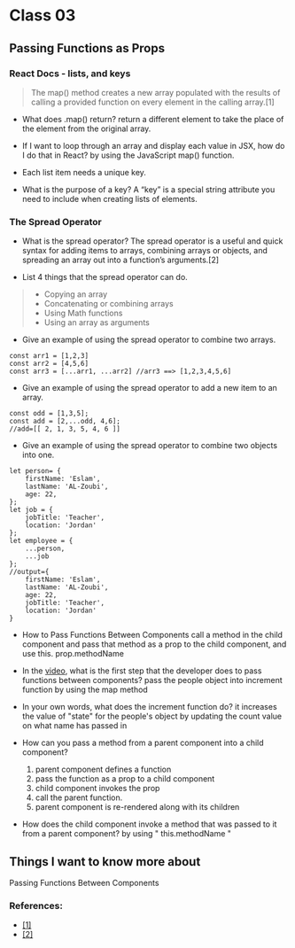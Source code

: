 # Class 03
## Passing Functions as Props

### React Docs - lists, and keys
> The map() method creates a new array populated with the results of calling a provided function on every element in the calling array.[1]
* What does .map() return?
return a different element to take the place of the element from the original array. 

* If I want to loop through an array and display each value in JSX, how do I do that in React?
by using the JavaScript map() function.

* Each list item needs a unique 
key.

* What is the purpose of a key?
A “key” is a special string attribute you need to include when creating lists of elements.

### The Spread Operator
* What is the spread operator?
The spread operator is a useful and quick syntax for adding items to arrays, combining arrays or objects, and spreading an array out into a function’s arguments.[2]

* List 4 things that the spread operator can do.
> * Copying an array
> * Concatenating or combining arrays
> * Using Math functions
> * Using an array as arguments


* Give an example of using the spread operator to combine two arrays.
```
const arr1 = [1,2,3]
const arr2 = [4,5,6]
const arr3 = [...arr1, ...arr2] //arr3 ==> [1,2,3,4,5,6]
```

* Give an example of using the spread operator to add a new item to an array.
```
const odd = [1,3,5];
const add = [2,...odd, 4,6];
//add=[[ 2, 1, 3, 5, 4, 6 ]]
```

* Give an example of using the spread operator to combine two objects into one.
```
let person= {
    firstName: 'Eslam',
    lastName: 'AL-Zoubi',
    age: 22,
};
let job = {
    jobTitle: 'Teacher',
    location: 'Jordan'
};
let employee = {
    ...person,
    ...job
};
//output={
    firstName: 'Eslam',
    lastName: 'AL-Zoubi',
    age: 22,
    jobTitle: 'Teacher',
    location: 'Jordan'
}
```
* How to Pass Functions Between Components
    call a method in the child component and pass that method as a prop to the child component, and use this. prop.methodName
* In the [video](https://youtu.be/c05OL7XbwXU), what is the first step that the developer does to pass functions between components?
pass the people object into increment  function by using the map method 

* In your own words, what does the increment function do?
it increases the value of "state" for the people's object by updating the count value on what name has passed in

* How can you pass a method from a parent component into a child component?
    1. parent component defines a function
    2. pass  the function as a prop to a child component
    3. child component invokes the prop
    4. call the parent function.
    5. parent component is re-rendered along with its children 

* How does the child component invoke a method that was passed to it from a parent component?
by using " this.methodName "

## Things I want to know more about
 Passing Functions Between Components

### References:
* [[1]](https://developer.mozilla.org/en-US/docs/Web/JavaScript/Reference/Global_Objects/Array/map) 
* [[2]](https://medium.com/coding-at-dawn/how-to-use-the-spread-operator-in-javascript-b9e4a8b06fab) 